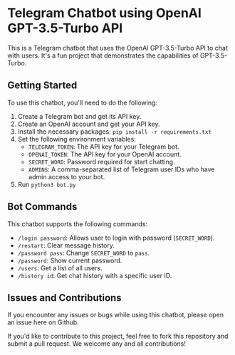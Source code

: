 # Telegram Chatbot using OpenAI GPT-3.5-Turbo API

This is a Telegram chatbot that uses the OpenAI GPT-3.5-Turbo API to chat with users. It's a fun project that demonstrates the capabilities of GPT-3.5-Turbo. 

## Getting Started

To use this chatbot, you'll need to do the following:

1. Create a Telegram bot and get its API key.
2. Create an OpenAI account and get your API key.
3. Install the necessary packages: `pip install -r requirements.txt`
4. Set the following environment variables:
   - `TELEGRAM_TOKEN`: The API key for your Telegram bot.
   - `OPENAI_TOKEN`: The API key for your OpenAI account.
   - `SECRET_WORD`: Password required for start chatting.
   - `ADMINS`: A comma-separated list of Telegram user IDs who have admin access to your bot.
5. Run `python3 bot.py`

## Bot Commands

This chatbot supports the following commands:

- `/login password`: Allows user to login with password (`SECRET_WORD`).
- `/restart`: Clear message history.
- `/password pass`: Change `SECRET_WORD` to `pass`.
- `/password`: Show current password.
- `/users`: Get a list of all users.
- `/history id`: Get chat history with a specific user ID.

## Issues and Contributions

If you encounter any issues or bugs while using this chatbot, please open an issue here on Github.

If you'd like to contribute to this project, feel free to fork this repository and submit a pull request. We welcome any and all contributions!
